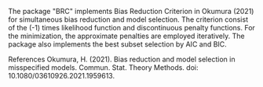 The package "BRC" implements Bias Reduction Criterion in Okumura (2021) for simultaneous bias reduction and model selection. The criterion consist of the (-1) times likelihood function and discontinuous penalty functions. For the minimization, the approximate penalties are employed iteratively. The package also implements the best subset selection by AIC and BIC.

References
Okumura, H. (2021). Bias reduction and model selection in misspecified models. Commun. Stat. Theory Methods. doi: 10.1080/03610926.2021.1959613.
